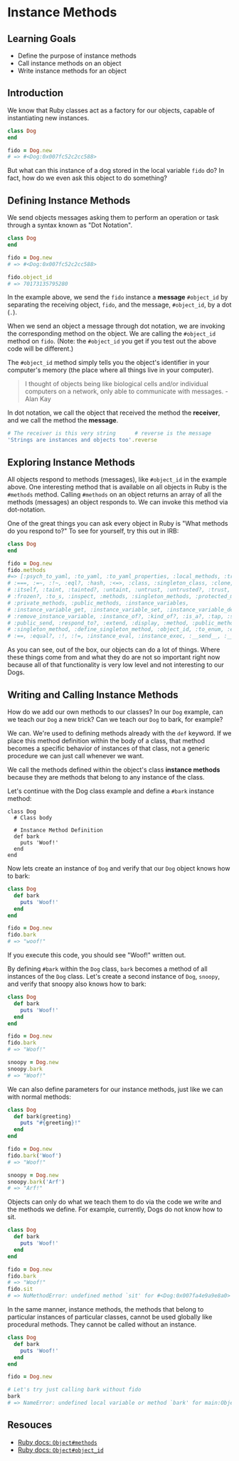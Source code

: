 # Instance Methods

## Learning Goals

- Define the purpose of instance methods
- Call instance methods on an object
- Write instance methods for an object

## Introduction

We know that Ruby classes act as a factory for our objects, capable of
instantiating new instances.

```ruby
class Dog
end

fido = Dog.new
# => #<Dog:0x007fc52c2cc588>
```

But what can this instance of a dog stored in the local variable `fido` do? In
fact, how do we even ask this object to do something?

## Defining Instance Methods

We send objects messages asking them to perform an operation or task through a
syntax known as "Dot Notation".

```ruby
class Dog
end

fido = Dog.new
# => #<Dog:0x007fc52c2cc588>

fido.object_id
# => 70173135795280
```

In the example above, we send the `fido` instance a **message** `#object_id` by
separating the receiving object, `fido`, and the message, `#object_id`, by a dot
(`.`).

When we send an object a message through dot notation, we are invoking the
corresponding method on the object. We are calling the `#object_id` method on
`fido`. (Note: the `#object_id` you get if you test out the above code will be
different.)

The `#object_id` method simply tells you the object's identifier in your
computer's memory (the place where all things live in your computer).

> I thought of objects being like biological cells and/or individual computers
> on a network, only able to communicate with messages. - Alan Kay

In dot notation, we call the object that received the method the **receiver**,
and we call the method the **message**.

```ruby
# The receiver is this very string      # reverse is the message
'Strings are instances and objects too'.reverse
```

## Exploring Instance Methods

All objects respond to methods (messages), like `#object_id` in the example
above. One interesting method that is available on all objects in Ruby is the
`#methods` method. Calling `#methods` on an object returns an array of all the
methods (messages) an object responds to. We can invoke this method via
dot-notation.

One of the great things you can ask every object in Ruby is "What methods do you
respond to?" To see for yourself, try this out in IRB:

```ruby
class Dog
end

fido = Dog.new
fido.methods
#=> [:psych_to_yaml, :to_yaml, :to_yaml_properties, :local_methods, :try, :nil?,
# :===, :=~, :!~, :eql?, :hash, :<=>, :class, :singleton_class, :clone, :dup,
# :itself, :taint, :tainted?, :untaint, :untrust, :untrusted?, :trust, :freeze,
# :frozen?, :to_s, :inspect, :methods, :singleton_methods, :protected_methods,
# :private_methods, :public_methods, :instance_variables,
# :instance_variable_get, :instance_variable_set, :instance_variable_defined?,
# :remove_instance_variable, :instance_of?, :kind_of?, :is_a?, :tap, :send,
# :public_send, :respond_to?, :extend, :display, :method, :public_method,
# :singleton_method, :define_singleton_method, :object_id, :to_enum, :enum_for,
# :==, :equal?, :!, :!=, :instance_eval, :instance_exec, :__send__, :__id__]
```

As you can see, out of the box, our objects can do a lot of things. Where these
things come from and what they do are not so important right now because all of
that functionality is very low level and not interesting to our Dogs.

## Writing and Calling Instance Methods

How do we add our own methods to our classes? In our `Dog` example, can we teach our `Dog` a new trick? Can we teach our `Dog` to bark, for example?

We can. We're used to defining methods already with the `def` keyword. If we place this method definition within the body of a class, that method becomes a specific behavior of instances of that class, not a generic procedure we can just call whenever we want.

We call the methods defined within the object's class **instance methods** because they are methods that belong to any instance of the class.

Let's continue with the Dog class example and define a `#bark` instance method:

```
class Dog
  # Class body

  # Instance Method Definition
  def bark
    puts 'Woof!'
  end
end
```

Now lets create an instance of `Dog` and verify that our `Dog` object knows how to bark:

```ruby
class Dog
  def bark
    puts 'Woof!'
  end
end

fido = Dog.new
fido.bark
# => "woof!"
```

If you execute this code, you should see "Woof!" written out.

By defining `#bark` within the `Dog` class, `bark` becomes a method of all
instances of the `Dog` class. Let's create a second instance of `Dog`, `snoopy`,
and verify that snoopy also knows how to bark:

```ruby
class Dog
  def bark
    puts 'Woof!'
  end
end

fido = Dog.new
fido.bark
# => "Woof!"

snoopy = Dog.new
snoopy.bark
# => "Woof!"
```

We can also define parameters for our instance methods, just like we can with
normal methods:

```ruby
class Dog
  def bark(greeting)
    puts "#{greeting}!"
  end
end

fido = Dog.new
fido.bark('Woof')
# => "Woof!"

snoopy = Dog.new
snoopy.bark('Arf')
# => "Arf!"
```

Objects can only do what we teach them to do via the code we write and the
methods we define. For example, currently, Dogs do not know how to sit.

```ruby
class Dog
  def bark
    puts 'Woof!'
  end
end

fido = Dog.new
fido.bark
# => "Woof!"
fido.sit
# => NoMethodError: undefined method `sit' for #<Dog:0x007fa4e9a9e8a0>
```

In the same manner, instance methods, the methods that belong to particular
instances of particular classes, cannot be used globally like procedural
methods. They cannot be called without an instance.

```ruby
class Dog
  def bark
    puts 'Woof!'
  end
end

fido = Dog.new

# Let's try just calling bark without fido
bark
# => NameError: undefined local variable or method `bark' for main:Object
```

## Resouces

* [Ruby docs: `Object#methods`](https://ruby-doc.org/core-2.5.3/Object.html#method-i-methods)
* [Ruby docs: `Object#object_id`](https://ruby-doc.org/core-2.5.3/Object.html#method-i-object_id)
